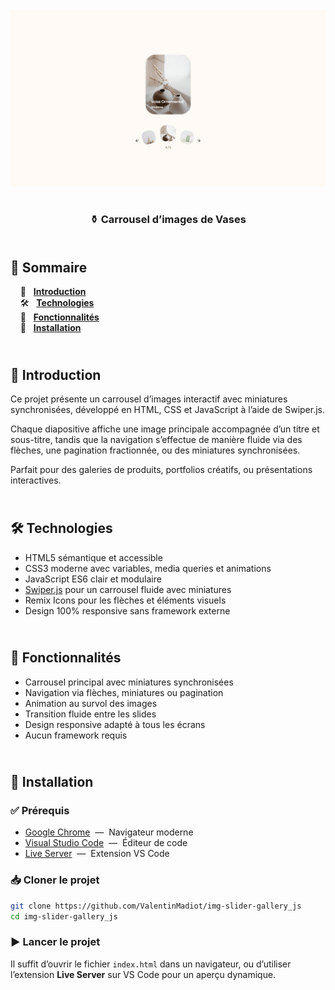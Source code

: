 <div align="center">  
  <a href="https://image-slider-gallery-1.netlify.app/" target="_blank">  
    <img src=".docs/preview.png" alt="Aperçu des effets de slide de cartes">  
  </a>  
  </br></br>  
  <h3 align="center">⚱️ Carrousel d’images de Vases</h3>  
</div>

## <br /> 📌 Sommaire

&nbsp;&nbsp;&nbsp; 🎨 &nbsp; [**Introduction**](#introduction)<br />
&nbsp;&nbsp;&nbsp; 🛠️ &nbsp; [**Technologies**](#technologies)<br />
&nbsp;&nbsp;&nbsp; 🎯 &nbsp; [**Fonctionnalités**](#fonctionnalités)<br />
&nbsp;&nbsp;&nbsp; 🚀 &nbsp; [**Installation**](#installation)<br />

## <br /> <a name="introduction">🎨 Introduction</a>

Ce projet présente un carrousel d’images interactif avec miniatures synchronisées, développé en HTML, CSS et JavaScript à l’aide de Swiper.js.

Chaque diapositive affiche une image principale accompagnée d’un titre et sous-titre, tandis que la navigation s’effectue de manière fluide via des flèches, une pagination fractionnée, ou des miniatures synchronisées.

Parfait pour des galeries de produits, portfolios créatifs, ou présentations interactives.

## <br /> <a name="technologies">🛠️ Technologies</a>

- HTML5 sémantique et accessible
- CSS3 moderne avec variables, media queries et animations
- JavaScript ES6 clair et modulaire
- [Swiper.js](https://swiperjs.com/) pour un carrousel fluide avec miniatures
- Remix Icons pour les flèches et éléments visuels
- Design 100% responsive sans framework externe

## <br /> <a name="fonctionnalités">🎯 Fonctionnalités</a>

- Carrousel principal avec miniatures synchronisées
- Navigation via flèches, miniatures ou pagination
- Animation au survol des images
- Transition fluide entre les slides
- Design responsive adapté à tous les écrans
- Aucun framework requis

## <br /> <a name="installation">🚀 Installation</a>

### ✅ Prérequis

- [Google Chrome](https://www.google.com/) &nbsp;—&nbsp; Navigateur moderne
- [Visual Studio Code](https://code.visualstudio.com/) &nbsp;—&nbsp; Éditeur de code
- [Live Server](https://marketplace.visualstudio.com/items?itemName=ritwickdey.LiveServer) &nbsp;—&nbsp; Extension VS Code

### 📥 Cloner le projet

```bash
git clone https://github.com/ValentinMadiot/img-slider-gallery_js
cd img-slider-gallery_js
```

### ▶️ Lancer le projet

Il suffit d’ouvrir le fichier `index.html` dans un navigateur, ou d’utiliser l’extension **Live Server** sur VS Code pour un aperçu dynamique.
